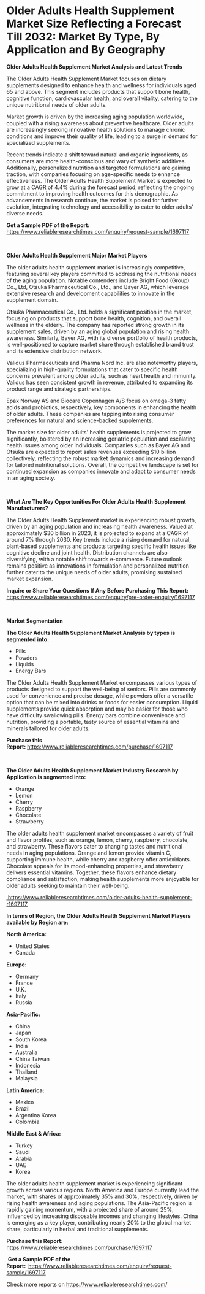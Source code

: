 <p><h1>Older Adults Health Supplement Market Size Reflecting a Forecast Till 2032: Market By Type, By Application and By Geography</h1></p><p><strong>Older Adults Health Supplement Market Analysis and Latest Trends</strong></p>
<p><p>The Older Adults Health Supplement Market focuses on dietary supplements designed to enhance health and wellness for individuals aged 65 and above. This segment includes products that support bone health, cognitive function, cardiovascular health, and overall vitality, catering to the unique nutritional needs of older adults. </p><p>Market growth is driven by the increasing aging population worldwide, coupled with a rising awareness about preventive healthcare. Older adults are increasingly seeking innovative health solutions to manage chronic conditions and improve their quality of life, leading to a surge in demand for specialized supplements. </p><p>Recent trends indicate a shift toward natural and organic ingredients, as consumers are more health-conscious and wary of synthetic additives. Additionally, personalized nutrition and targeted formulations are gaining traction, with companies focusing on age-specific needs to enhance effectiveness. The Older Adults Health Supplement Market is expected to grow at a CAGR of 4.4% during the forecast period, reflecting the ongoing commitment to improving health outcomes for this demographic. As advancements in research continue, the market is poised for further evolution, integrating technology and accessibility to cater to older adults' diverse needs.</p></p>
<p><strong>Get a Sample PDF of the Report:&nbsp;</strong> <a href="https://www.reliableresearchtimes.com/enquiry/request-sample/1697117?utm_campaign=2722&utm_medium=2&utm_source=Github&utm_content=ia&utm_term=27032025&utm_id=older-adults-health-supplement">https://www.reliableresearchtimes.com/enquiry/request-sample/1697117</a></p>
<p>&nbsp;</p>
<p><strong>Older Adults Health Supplement Major Market Players</strong></p>
<p><p>The older adults health supplement market is increasingly competitive, featuring several key players committed to addressing the nutritional needs of the aging population. Notable contenders include Bright Food (Group) Co., Ltd, Otsuka Pharmaceutical Co., Ltd., and Bayer AG, which leverage extensive research and development capabilities to innovate in the supplement domain.</p><p>Otsuka Pharmaceutical Co., Ltd. holds a significant position in the market, focusing on products that support bone health, cognition, and overall wellness in the elderly. The company has reported strong growth in its supplement sales, driven by an aging global population and rising health awareness. Similarly, Bayer AG, with its diverse portfolio of health products, is well-positioned to capture market share through established brand trust and its extensive distribution network.</p><p>Validus Pharmaceuticals and Pharma Nord Inc. are also noteworthy players, specializing in high-quality formulations that cater to specific health concerns prevalent among older adults, such as heart health and immunity. Validus has seen consistent growth in revenue, attributed to expanding its product range and strategic partnerships.</p><p>Epax Norway AS and Biocare Copenhagen A/S focus on omega-3 fatty acids and probiotics, respectively, key components in enhancing the health of older adults. These companies are tapping into rising consumer preferences for natural and science-backed supplements.</p><p>The market size for older adults' health supplements is projected to grow significantly, bolstered by an increasing geriatric population and escalating health issues among older individuals. Companies such as Bayer AG and Otsuka are expected to report sales revenues exceeding $10 billion collectively, reflecting the robust market dynamics and increasing demand for tailored nutritional solutions. Overall, the competitive landscape is set for continued expansion as companies innovate and adapt to consumer needs in an aging society.</p></p>
<p>&nbsp;</p>
<p><strong>What Are The Key Opportunities For Older Adults Health Supplement Manufacturers?</strong></p>
<p><p>The Older Adults Health Supplement market is experiencing robust growth, driven by an aging population and increasing health awareness. Valued at approximately $30 billion in 2023, it is projected to expand at a CAGR of around 7% through 2030. Key trends include a rising demand for natural, plant-based supplements and products targeting specific health issues like cognitive decline and joint health. Distribution channels are also diversifying, with a notable shift towards e-commerce. Future outlook remains positive as innovations in formulation and personalized nutrition further cater to the unique needs of older adults, promising sustained market expansion.</p></p>
<p><strong>Inquire or Share Your Questions If Any Before Purchasing This Report:</strong> <a href="https://www.reliableresearchtimes.com/enquiry/pre-order-enquiry/1697117?utm_campaign=2722&utm_medium=2&utm_source=Github&utm_content=ia&utm_term=27032025&utm_id=older-adults-health-supplement">https://www.reliableresearchtimes.com/enquiry/pre-order-enquiry/1697117</a></p>
<p>&nbsp;</p>
<p><strong>Market Segmentation</strong></p>
<p><strong>The Older Adults Health Supplement Market Analysis by types is segmented into:</strong></p>
<p><ul><li>Pills</li><li>Powders</li><li>Liquids</li><li>Energy Bars</li></ul></p>
<p><p>The Older Adults Health Supplement Market encompasses various types of products designed to support the well-being of seniors. Pills are commonly used for convenience and precise dosage, while powders offer a versatile option that can be mixed into drinks or foods for easier consumption. Liquid supplements provide quick absorption and may be easier for those who have difficulty swallowing pills. Energy bars combine convenience and nutrition, providing a portable, tasty source of essential vitamins and minerals tailored for older adults.</p></p>
<p><strong>Purchase this Report:&nbsp;</strong><a href="https://www.reliableresearchtimes.com/purchase/1697117?utm_campaign=2722&utm_medium=2&utm_source=Github&utm_content=ia&utm_term=27032025&utm_id=older-adults-health-supplement">https://www.reliableresearchtimes.com/purchase/1697117</a></p>
<p>&nbsp;</p>
<p><strong>The Older Adults Health Supplement Market Industry Research by Application is segmented into:</strong></p>
<p><ul><li>Orange</li><li>Lemon</li><li>Cherry</li><li>Raspberry</li><li>Chocolate</li><li>Strawberry</li></ul></p>
<p><p>The older adults health supplement market encompasses a variety of fruit and flavor profiles, such as orange, lemon, cherry, raspberry, chocolate, and strawberry. These flavors cater to changing tastes and nutritional needs in aging populations. Orange and lemon provide vitamin C, supporting immune health, while cherry and raspberry offer antioxidants. Chocolate appeals for its mood-enhancing properties, and strawberry delivers essential vitamins. Together, these flavors enhance dietary compliance and satisfaction, making health supplements more enjoyable for older adults seeking to maintain their well-being.</p></p>
<p><a href="https://www.reliableresearchtimes.com/older-adults-health-supplement-r1697117?utm_campaign=2722&utm_medium=2&utm_source=Github&utm_content=ia&utm_term=27032025&utm_id=older-adults-health-supplement">&nbsp;https://www.reliableresearchtimes.com/older-adults-health-supplement-r1697117</a></p>
<p><strong>In terms of Region, the Older Adults Health Supplement Market Players available by Region are:</strong></p>
<p>
    <p> <strong> North America: </strong>
        <ul>
            <li>United States</li>
            <li>Canada</li>
        </ul>
        </p> 
    <p> <strong> Europe: </strong>
        <ul>
            <li>Germany</li>
            <li>France</li>
            <li>U.K.</li>
            <li>Italy</li>
            <li>Russia</li>
        </ul>
        </p> 
    <p> <strong> Asia-Pacific: </strong>
        <ul>
            <li>China</li>
            <li>Japan</li>
            <li>South Korea</li>
            <li>India</li>
            <li>Australia</li>
            <li>China Taiwan</li>
            <li>Indonesia</li>
            <li>Thailand</li>
            <li>Malaysia</li>
        </ul>
        </p> 
    <p> <strong> Latin America: </strong>
        <ul>
            <li>Mexico</li>
            <li>Brazil</li>
            <li>Argentina Korea</li>
            <li>Colombia</li>
        </ul>
        </p> 
    <p> <strong> Middle East & Africa: </strong>
        <ul>
            <li>Turkey</li>
            <li>Saudi</li>
            <li>Arabia</li>
            <li>UAE</li>
            <li>Korea</li>
        </ul>
    </p>
    </p>
<p><p>The older adults health supplement market is experiencing significant growth across various regions. North America and Europe currently lead the market, with shares of approximately 35% and 30%, respectively, driven by rising health awareness and aging populations. The Asia-Pacific region is rapidly gaining momentum, with a projected share of around 25%, influenced by increasing disposable incomes and changing lifestyles. China is emerging as a key player, contributing nearly 20% to the global market share, particularly in herbal and traditional supplements.</p></p>
<p><strong>Purchase this Report: </strong><a href="https://www.reliableresearchtimes.com/purchase/1697117?utm_campaign=2722&utm_medium=2&utm_source=Github&utm_content=ia&utm_term=27032025&utm_id=older-adults-health-supplement">https://www.reliableresearchtimes.com/purchase/1697117</a></p>
<p>&nbsp;<strong>Get a Sample PDF of the Report:&nbsp;&nbsp;</strong><a href="https://www.reliableresearchtimes.com/enquiry/request-sample/1697117?utm_campaign=2722&utm_medium=2&utm_source=Github&utm_content=ia&utm_term=27032025&utm_id=older-adults-health-supplement">https://www.reliableresearchtimes.com/enquiry/request-sample/1697117</a></p>
<p><strong></strong></p>
<p>Check more reports on <a href="https://www.reliableresearchtimes.com/?utm_campaign=2722&utm_medium=2&utm_source=Github&utm_content=ia&utm_term=27032025&utm_id=older-adults-health-supplement">https://www.reliableresearchtimes.com/</a></p>